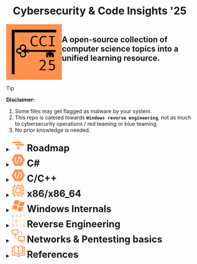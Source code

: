 <!-- #region Header / Title -->

<h1 align="center">Cybersecurity & Code Insights '25</h1>

<div style="display: flex; justify-content: space-between;">
    <img src="/Images/Logo.png" alt="Banner" width="150">
    <h2> A open-source collection of computer science topics into a unified learning resource.</h2>
</div>

> [!TIP]
> **Disclaimer:**
> 1. Some files may get flagged as malware by your system.
> 2. This repo is catered towards **`Windows reverse engineering`**, not as much to cybersecurity operations / red teaming or blue teaming.
> 3. No prior knowledge is needed.

<!-- #endregion -->

<!-- #region Roadmap -->

<details>
<summary><img src="/Images/Roadmap.png" alt="Roadmap logo" width="35"/><span style="font-size: 25px;"><strong> Roadmap </strong></span></summary>

```mermaid
graph TD;
	
	subgraph Code[Programming fundamentals]
		subgraph HL[High-Level]
			cs["C# (C Sharp)"]
		end
		subgraph LL[Lower-Level]
			cpp[C / C++]
			--> x86-64[x86 / x86_64 assembly]
		end
	end

	subgraph OS[Operating System fundamentals]
		os[Operating systems]
		--> winint[Windows internals]
	end

	subgraph RE[Reverse Engineering]
		sa[Static analysis]
		da[Dynamic analysis]
		dd[Debuggers & Disassemblers]
	end

	subgraph NS[Networking and security]
		subgraph NET[Networking Concepts]
			osi[OSI Model]
			ip[IP Model]
			tecp[TCP/IP Protocols]
		end

		subgraph PEN[Pentesting basics]
			REC[Reconnaissance & Scanning]
			EXP[Exploiting & Post-Exploitation]
			SOC[SOC Techniques]
		end
	end

LL <-.-> RE
OS <-.-> RE
NET -.-> PEN
```

> [!TIP]
> - Add this folder to your windows defender exclusions as it might remove valuable resources.
> - Don't jump from topic to topic unless you know what you're doing. Most of the "steps" build on top of each other.
> - Install add-ons like [dark reader](https://darkreader.org/) and [remove HTML elements](https://chromewebstore.google.com/detail/remove-html-elements/enegojdnkeicfoiknhfjaedhlckeahmf?hl=en&pli=1) that make reading better.
> - If you really can't wrap your head around something, just ask [ChatGPT](https://chatgpt.com/) to clarify it.
> - Keep note of where you left off studying and make bookmarks in your browser application.

</details>

<!-- #endregion -->

<!-- #region Programming -->

<!--
<details>
<summary><img src="/Images/Code.png" alt="Csharp logo" width="35"/><span style="font-size: 25px;"><strong> Programming / developing software </strong></span></summary>

**Note:** BIG REWORK IN PROGRESS TO BUNDLE C# AND C/C++ GUIDES

**prerequisites:** None

**disclaimer:** Learning a high-level language like C# isn’t necessary for low-level programming, but it can help if you find C or C++ challenging. Some prefer C++ since it has less abstraction, reducing the gap to low-level concepts.

Basics:
1. [Understanding the Language]()  
2. [Program Entry-Point]()  
3. [Variables & Data Types]()  
4. [Operators & Instruction Statements]()  
5. [Scope & Duration]()  
6. [C/C++ Header Files & Linkage]()
7. [Object lifetime]()
8. [Control Flow]()  
9. [References]()
10. [C/C++ Pointers]()  
11. [Structs & Enums]()

Object-Oriented Programming:
1. [Classes & "This"]()
2. [Fields & Methods]()
3. [Constructors & Destructors]()
4. [Encapsulation]()
5. [Inheritance]()
6. [Polymorphism]()
7. [Interfaces]()

</details>
-->

<details>
<summary><img src="/Images/Code.png" alt="Csharp logo" width="35"/><span style="font-size: 25px;"><strong> C# </strong></span></summary>

**Novice:**
1. [Entry-point, variables, data types & operators](/Programming_Foundations/CSharp/Novice/Basics.md)
2. [Control flow](/Programming_Foundations/CSharp/Novice/Control_Flow.md)
3. [Functions / Methods](/Programming_Foundations/CSharp/Novice/Functions.md)
4. [Type conversion & parsing](/Programming_Foundations/CSharp/Novice/Conversion_Parsing.md)
5. [Data collections](/Programming_Foundations/CSharp/Novice/Collections.md)
6. [Exception handling](/Programming_Foundations/CSharp/Novice/Exceptions.md)
7. [Preprocessor directives](/Programming_Foundations/CSharp/Novice/Preprocessor_Directives.md)
8.  [Object-oriented programming (OOP)](/Programming_Foundations/CSharp/Novice/OOP.md)

**Intermediate:**
1. [Operator overloading](/Programming_Foundations/CSharp/Intermediate/Operator_Overloading.md)
2. [Nullable value types](/Programming_Foundations/CSharp/Intermediate/Nullable_Types.md)
3. [Pass by reference](/Programming_Foundations/CSharp/Intermediate/Ref.md)
4. [Generics](/Programming_Foundations/CSharp/Intermediate/Generics.md)
5. [Partial Classes & Partial Methods](/Programming_Foundations/CSharp/Intermediate/Partials.md)
6. [Tuples / ValueTuples](/Programming_Foundations/CSharp/Intermediate/Tuples.md)
7. [Extension Methods](/Programming_Foundations/CSharp/Intermediate/Extensions.md)
8. [Indexers](/Programming_Foundations/CSharp/Intermediate/Indexers.md)
9. [Lambda expressions (Anonymous Functions)](/Programming_Foundations/CSharp/Intermediate/Lambda.md)
10. [Delegates, Anonymous Methods, etc.](/Programming_Foundations/CSharp/Intermediate/Delegates.md)
11. [Events](/Programming_Foundations/CSharp/Intermediate/Events.md)
12. [Expression bodies](/Programming_Foundations/CSharp/Intermediate/Expression_Bodies.md)
13. [Method hiding](/Programming_Foundations/CSharp/Intermediate/Method_hiding.md)

**Advanced:**
1. [LINQ](/Programming_Foundations/CSharp/Proficient/LINQ.md)
2. [IDisposable objects](/Programming_Foundations/CSharp/Proficient/IDisposable.md)
   - [IDisposable code sample](/Programming_Foundations/CSharp/Proficient/IDisposable.cs)
3. [Multi-threading / Async programming](Programming_Foundations/CSharp/Proficient/Multithread_Async.md)
4. [Attributes & Reflection](/Programming_Foundations/CSharp/Proficient/Attributes_Reflection.md)
5. [Events](Programming_Foundations\CSharp\Proficient\Events.md)

**Master:**
1. [Dependency injection](/Programming_Foundations/CSharp/Expert/Dependency_Injection.md)
2. [Unsafe](/Programming_Foundations/CSharp/Expert/Unsafe.md)
3. [Shallow and deep copying]()
4. [Software- Architecture, Patterns & Principles](#software--architecture-patterns--principles)

</details>

<details>
<summary><img src="/Images/Code.png" alt="C++ logo" width="35"/><span style="font-size: 25px;"><strong> C/C++ </strong></span></summary>

A C-style C++ summary of 2024. This summary is entirely possible thanks to the authors of the Learncpp website (Alex, Nascardriver and James C.) who made their knowledge available for public use.

**Prerequisites:** None

**C++ PDF Course:** [PDF](/Programming_Foundations/Cpp/C-Style_CPP_24.pdf)

**C++ Code Samples:**
- [Main file](/Programming_Foundations/Cpp/CodeSamples/Main.cpp)
- [A log function](/Programming_Foundations/Cpp/CodeSamples/Log.cpp)
- [Forward declarations / using multiple files](/Programming_Foundations/Cpp/CodeSamples/ForwardDecls.h)
- [Pointers](/Programming_Foundations/Cpp/CodeSamples/Pointers.cpp)
- [Class objects](/Programming_Foundations/Cpp/CodeSamples/PlayerObjects.h)
- [Class methods](/Programming_Foundations/Cpp/CodeSamples/PlayerObjectMethods.cpp)
- [Access Modifiers](/Programming_Foundations/Cpp/CodeSamples/AccessModifiers.md)
- [Inheritance](/Programming_Foundations/Cpp/CodeSamples/Inheritance.cpp)
- [Static](/Programming_Foundations/Cpp/CodeSamples/Static.cpp)
- [Const](/Programming_Foundations/Cpp/CodeSamples/Const.cpp)
- [Strings](/Programming_Foundations/Cpp/CodeSamples/Strings.cpp)
- [Conversions](/Programming_Foundations/Cpp/CodeSamples/Conversions.cpp)


</details>

<details>
<summary><img src="/Images/ASM.png" alt="ASM logo" width="35"/><span style="font-size: 25px;"><strong> x86/x86_64 </strong></span></summary>

##  
Note this guide was reworked from x86 to x86-64 for really exact and specific differences you should do your own research.

**prerequisites:** [C++](/readme.md#c-style-c)

<details>
<summary> Architecture </summary>

1. [Intro](/Programming_Foundations/Assembly/Architecture/Intro.md)
2. [x86 Architecture](/Programming_Foundations/Assembly/Architecture/Architecture.md)
3. [Modes of operation](/Programming_Foundations/Assembly/Architecture/Operating_Modes.md)
4. [Memory](/Programming_Foundations/Assembly/Architecture/Memory.md)
5. [CPU Registers](/Programming_Foundations/Assembly/Architecture/CPU_Registers.md)
6. [E Flags](/Programming_Foundations/Assembly/Architecture/E_Flags.md)
7. [Word Sizes](/Programming_Foundations/Assembly/Architecture/Sizes.md)
8. [The Stack](/Programming_Foundations/Assembly/Architecture/Call_Stack.md)
9. [Calling Conventions](/Programming_Foundations/Assembly/Architecture/Calling_Conventions.md)
10. [Instructions / Opcodes](/Programming_Foundations/Assembly/Architecture/Instructions.md)

</details>

<details>
<summary> Syntax </summary>

1. [Directives](/Programming_Foundations/Assembly/Architecture/Directives.md)
2. [Instructions](/Programming_Foundations/Assembly/Architecture/Instructions.md)
3. [Radix characters](/Programming_Foundations/Assembly/Architecture/Radix_Chars.md)
4. [Character constants](/Programming_Foundations/Assembly/Architecture/Character_Constants.md)
5. [Reserved words](/Programming_Foundations/Assembly/Architecture/Reserved_words.md)
6. [Identifiers](/Programming_Foundations/Assembly/Architecture/Identifiers.md)
7. [Declaring variables](/Programming_Foundations/Assembly/Architecture/Declaring_Variables.md)
8. [Operator precedence](/Programming_Foundations/Assembly/Architecture/Operator_Presedence.md)

</details>

<details>
<summary> Example programs </summary>

- [Example masm program](/Programming_Foundations/Assembly/Examples/hello_world.asm)
- [Example nasm program](/Programming_Foundations/Assembly/Examples/hello_world_nasm.asm)

</details>

> [!NOTE]
> To compile NASM on windows download [NASM](https://www.nasm.us/) & [w64devkit-x86](https://github.com/skeeto/w64devkit/releases/tag/v2.0.0).
> 
> Use NASM to assemble the .asm file into an object file (.obj). Run this command in the same directory where the .asm file is located:
> ```nasm -f win32 -o fileName.obj fileName.asm```
>
> Use GCC to link the .obj file and create the final executable (.exe). Run this command:
> ```gcc -mconsole -nostartfiles -o fileName.exe fileName.obj```

## <img src="/Images/Prototype.png" alt="Software design logo" width="35"/> Software- Architecture, Patterns & Principles 

**prerequisites:** A solid foundation of a programming language like C++, C#, python, etc.

<details>
<summary> Modules </summary>

1. [Pattern matching](/Architecture/Pattern_matching.md)
2. [Class relationships](/Architecture/Class_Relationships.md)
3. [SOLID principles](/Architecture/SOLID.md)
4. [Common architectures](/Architecture/Common_Architectures.md)
5. [Design patterns](/Architecture/Design_Patterns.md)

</details>

</details>

<!-- #endregion -->

<!-- #region Windows Internals -->

<details>
<summary><img src="/Images/Windows.png" alt="Windows logo" width="35"/><span style="font-size: 25px;"><strong> Windows Internals </strong></span></summary>

This part explores Windows system architecture focusing on components such as processes, memory management, the Portable Executable (PE) file format.

It provides foundational knowledge for reverse engineering, malware analysis, and low-level Windows security research.

**prerequisites:** [C++](/readme.md#c-style-c)

**Modules:**
1. [Windows Internals Introduction](/Windows_Internals/Introduction.md)
2. [Terminology](/Windows_Internals/Terminology.md)
3. [The .NET Framework](/Windows_Internals/Dotnet_Framework.md)
4. [Introduction to Dynamic Link Libraries (DLLs)](/Windows_Internals/DLLs.md)
5. [Processes, Threads, Fibers, UMS Threads, Handles, Jobs and more](/Windows_Internals/Processes.md)
6. [Virtual Memory](/Windows_Internals/Virtual_Memory.md)
7. [Introduction to API's](/Windows_Internals/API_Introduction.md)
8. [Windows API, IPC and WinRT](/Windows_Internals/Windows_API.md)
9. [Processor modes, Privileges, Syscalls, the Kernel and more](/Windows_Internals/Kernel.md)
10. [PE file format](/Windows_Internals/PE.md)

<!--
- Hypervisors
- Firmware
- Terminal services and multiple sessions
- Objects and handles
- Security
- Registry
- Unicode

Syscalls? Drivers, sockets?
 -->

</details>

<!-- #endregion -->

<!-- #region Reverse Engineering -->

<details>
<summary><img src="/Images/Hexadecimal.png" alt="RE logo" width="35"/><span style="font-size: 25px;"><strong> Reverse Engineering </strong></span></summary>

Covers reverse engineering techniques, including static and dynamic analysis, debugging, and anti-reversing methods.

**prerequisites:** [C++](/readme.md#c-style-c) & [x86-64 Assembly](/readme.md#x86--x86-64-assembly)

**Modules:**
1. [Intro to (malware) analysis](/Reverse_Engineering/Intro.md)
2. [Understand PE header files](/Windows_Internals/PE.md)
3. [Basic static analysis](/Reverse_Engineering/Basic_static.md)
4. [Advanced static analysis](/Reverse_Engineering/Advanced_static.md)
5. [Basic dynamic analysis](/Reverse_Engineering/Dynamic.md)
6. [Dynamic analysis: Debugging](/Reverse_Engineering/Dynamic_debugging.md)
7. [Anti-reverse engineering](/Reverse_Engineering/Anti_reversing.md)

</details>

<!--
### Tooling
1. Introduction to Windows API (win32 API
2. Cheat engine
3. ReClass.NET
4. IDA pro
5. Sysinternals tools
6. Sysmon

### Exploit development
1. Basics
2. ROP
3. BufferOverflow
4. Memory corruption
5. Shellcoding

### Anti-analysis
1. Anti-Disassembly
2. Anti-Debugging
3. Game Integrity Checks
4. Obfuscation
5. Packers and unpacking
6. Bypassing Anti-Tamper technology
-->

<!-- endregion -->

<!-- #region Networks -->

<details>
<summary><img src="/Images/Network.png" alt="Network logo" width="35"/><span style="font-size: 25px;"><strong> Networks & Pentesting basics </strong></span></summary>

Covers the fundamentals of both offensive and defensive security skills, ethical hacking, penetration testing, and red teaming, providing hands-on experience with tools like Nmap, Burp Suite, and SQLmap. It includes topics such as reconnaissance, exploitation, privilege escalation, and persistence, with cheat sheets and scripting resources to aid practical learning.

**prerequisites:** None

**Fundamentals & general info:**
1. [Pentesting Fundamentals](/Cybersecurity_Operations/General/PentestingFundamentals.md)
2. [Principles of Security](/Cybersecurity_Operations/General/SecurityPrinciples.md)
3. [Red teaming fundamentals](/Cybersecurity_Operations/General/RTFundamentals.md)
4. [Red teaming engagements](/Cybersecurity_Operations/General/RTEngagements)
5. [Governance & Regulation](/Cybersecurity_Operations/General/Governance%26Regulation.md)

**Cheat Sheets:**
1. [Networking](/Cybersecurity_Operations/Cheat%20Sheets/Networking.md)
2. [Linux](/Cybersecurity_Operations/Cheat%20Sheets/Linux.md)
3. [Windows](/Cybersecurity_Operations/Cheat%20Sheets/Windows.md)
4. [Windows CLI](/Cybersecurity_Operations/Cheat%20Sheets/WindowsCLI.md)
5. [Cryptography](/Cybersecurity_Operations/Cheat%20Sheets/Cryptography.md)
6. [Vulnerabilities](/Cybersecurity_Operations/Cheat%20Sheets/Vulnerabilities.md)

**Planning & Recon:**
1. [Planning](/Cybersecurity_Operations/Planning%20%26%20Recon/Planning.md)
2. [Recon](/Cybersecurity_Operations/Planning%20%26%20Recon/Recon.md)

**Scanning:**
1. [Nmap](/Cybersecurity_Operations/Scanning/Nmap.md)
2. [Directory Scanners](/Cybersecurity_Operations/Scanning/DirectoryScanners.md)
3. [SQLmap](/Cybersecurity_Operations/Scanning/SQLmap.md)

**Gaining Access:**
1. [Web Enumeration](/Cybersecurity_Operations/Gaining%20Access/WebEnum.md)
2. [OWASP Top 10](/Cybersecurity_Operations/Gaining%20Access/OWASP10.md)
3. [Exploitation](/Cybersecurity_Operations/Gaining%20Access/Exploitation.md)
4. [Phishing](/Cybersecurity_Operations/Gaining%20Access/Phishing.md)

**Tools used to gain access:**
1. [Burpsuite](/Cybersecurity_Operations/Gaining%20Access/Burpsuite.md)
2. [Hydra](/Cybersecurity_Operations/Gaining%20Access/Hydra.md)

**Maintaining Access:**
1. [Shells](/Cybersecurity_Operations/Maintaining%20Access/Shells.md)
2. [Linux privilege escalation](/Cybersecurity_Operations/Maintaining%20Access/LinPrivesc.md)
3. [Windows privilege escalation](/Cybersecurity_Operations/Maintaining%20Access/WinPrivesc.md)
4. [Windows persistence](/Cybersecurity_Operations/Maintaining%20Access/WinPersistence.md)

**Analysis:**
1. [CAPA](/Analysis/CAPA.md)
2. [REMnux & FlareVM](/Cybersecurity_Operations/Analysis/REMnux&FlareVM.md)
3. [Malware analysis and reverse engineering](/readme.md#reverse-engineering)

**Scripting:**
1. [Python for pentesters](/Cybersecurity_Operations/Scripting/PythonForPentesters.md)

</details>

<!-- #endregion -->

<!-- #region References -->


<details>
<summary><img src="/Images/References.png" alt="Network logo" width="35"/><span style="font-size: 25px;"><strong> References </strong></span></summary>

**C/C++:**
- [cppreference](https://en.cppreference.com/w/)
- [cplusplus reference](https://cplusplus.com/reference/)
- [W3Schools DSA Intro](https://www.w3schools.com/dsa/dsa_intro.php)
- [hackingcpp cheat sheets](https://hackingcpp.com/cpp/cheat_sheets.html)

**x86/x86_64:***
- [Godbolt Compiler Explorer](https://godbolt.org/)
- [JLearn PH's MASM32 assembly programming playlist](https://www.youtube.com/playlist?list=PLE6kld48wGGPEq1mDnFVfbLZ81gcP3nJj)
- [MASM reference](https://learn.microsoft.com/en-us/cpp/assembler/masm/microsoft-macro-assembler-reference?view=msvc-170) for more information on x86 assembly in MASM32.
- [x86 and amd64 instruction reference](https://www.felixcloutier.com/x86/) for more information on x86 instructions.
- [Malwareunicorn's instruction searcher](https://malwareunicorn.org/x86)
- [Tutorialspoint Nasm assembly](https://www.tutorialspoint.com/assembly_programming/index.htm)
- [Davy Wybiral's intro to x86 assembly language playlist](https://www.youtube.com/playlist?list=PLmxT2pVYo5LB5EzTPZGfFN0c2GDiSXgQe)
- [OliveStem's x86 assembly with NASM playlist](https://www.youtube.com/playlist?list=PL2EF13wm-hWCoj6tUBGUmrkJmH1972dBB)
- [ost2.fyi's Architecture 2001: x86-64 OS Internals](https://p.ost2.fyi/courses/course-v1:OpenSecurityTraining2+Arch2001_x86-64_OS_Internals+2021_v1/about)
- [asmtutor](https://asmtutor.com/)

Design & Architecture:
- [Various books]()

**Windows Internals:**
- [Pavel Yosifovich's windows internals](https://scorpiosoftware.net/)
- [Pavel Yosifovich's youtube channel](https://www.youtube.com/@zodiacon)
- [0xRick's dive into PE file format](https://0xrick.github.io/)
- [Empyreal96's info depot](https://empyreal96.github.io/nt-info-depot/index.html)
- [Alex Ionescu's blog](https://www.alex-ionescu.com/)
- [Duncan Ogilvie's internals crash course](https://www.youtube.com/watch?v=I_nJltUokE0)
- [Alexander Sotirov's internals talk](https://www.youtube.com/watch?v=vz15OqiYYXo&t=194s)
- [Crow's malware development playlist](https://www.youtube.com/playlist?list=PL_z_ep2nxC57sHAlCcvvaYRrpdMIQXri1)
- [Red Team Notes on reversing, forensics & misc](https://www.ired.team/miscellaneous-reversing-forensics/windows-kernel-internals)
- [Rexir's Windows Internals Videos](https://www.youtube.com/playlist?list=PLt9cUwGw6CYF6Kj19mBZpfhQPsRIC5vGl)
- [TheSourceLens's Windows Internals part 1 playlist](https://www.youtube.com/playlist?list=PLhx7-txsG6t5i-kIZ_hwJSgZrnka4GXvn)
- [Nir Lichtman's diving into windows internals playlist](https://www.youtube.com/playlist?list=PL0tgH22U2S3G2QpiK-Q1wKW_Fe-Wiu7JS)
- [Geoff Chappell](https://www.geoffchappell.com/index.htm?ta=5)
- [Alex Ionescu's ReactOS](https://doxygen.reactos.org/index.html)
- [Programming reference for the Win32 API](https://learn.microsoft.com/en-us/windows/win32/api/)
- [ost2.fyi](https://p.ost2.fyi/courses)
- [mr.d0x's malapi list](https://malapi.io/)
- [pinvoke.net](https://www.pinvoke.net/)
- [Vergilius project](https://www.vergiliusproject.com/)
- [TechsavvyProductions](https://www.youtube.com/@TechsavvyProductions)
- [Driver Verifier Tool](https://learn.microsoft.com/en-us/windows-hardware/drivers/devtest/driver-verifier)

**Reverse Engineering:**
- [TryHackMe](https://tryhackme.com/)
- [jstrosch's learning reverse engineering repo](https://github.com/jstrosch/learning-reverse-engineering)
- [Dr Josh Stroschein - The Cyber Yeti youtube channel](https://www.youtube.com/@jstrosch/playlists)
- [Godbolt Compiler Explorer](https://godbolt.org/)
- [Programming reference for the Win32 API](https://learn.microsoft.com/en-us/windows/win32/api/)
- [FLARE VM](https://github.com/mandiant/flare-vm)
- [REMnux](https://github.com/REMnux)
- [FLOSS](https://github.com/mandiant/flare-floss)
- [Reverse Engineering Resources-Beginners to intermediate Guide/Links](https://bbinfosec.medium.com/reverse-engineering-resources-beginners-to-intermediate-guide-links-f64c207505ed)
- [ost2.fyi](https://p.ost2.fyi/courses)
- [0xZ0F's Reverse Engineering Course repo](https://github.com/0xZ0F/Z0FCourse_ReverseEngineering)
- [wtsxDev's list of reverse engineering resources](https://github.com/wtsxDev/reverse-engineering)
- [Malwareunicorn's workshops](https://malwareunicorn.org/#/workshops)

**Networks & Cybersecurity:**
- [TryHackMe](https://tryhackme.com/)
- [A-Z Index of the Linux command line: bash + utilities](https://ss64.com/bash/)
- [IANA's Service Name and Transport Protocol Port Number Registry](https://www.iana.org/assignments/service-names-port-numbers/service-names-port-numbers.xhtml)

</details>

<!-- #endregion -->